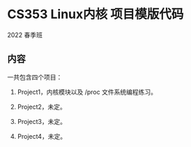 # CS353 Linux内核 项目模版代码

2022 春季班

## 内容

一共包含四个项目：

1. Project1，内核模块以及 /proc 文件系统编程练习。 

2. Project2，未定。
3. Project3，未定。
4. Project4，未定。